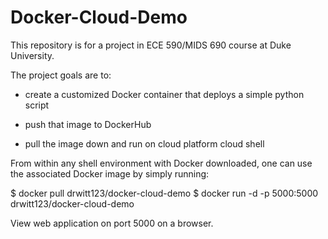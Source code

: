 # Docker-Cloud-Demo
This repository is for a project in ECE 590/MIDS 690 course at Duke University. 

The project goals are to:

* create a customized Docker container that deploys a simple python script

* push that image to DockerHub

* pull the image down and run on cloud platform cloud shell

From within any shell environment with Docker downloaded, one can use the associated Docker image by simply running:

$ docker pull drwitt123/docker-cloud-demo
$ docker run -d -p 5000:5000 drwitt123/docker-cloud-demo

View web application on port 5000 on a browser. 


